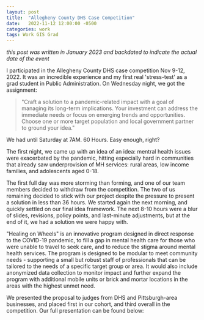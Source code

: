 ```yaml
---
layout: post
title:  "Allegheny County DHS Case Competition"
date:   2022-11-12 12:00:00 -0500
categories: work
tags: Work GIS Grad
---
```


*this post was written in January 2023 and backdated to indicate the actual date of the event*

I participated in the Allegheny County DHS case competition Nov 9-12, 2022. It was an incredible experience and my first real 'stress-test' as a grad student in Public Administration. On Wednesday night, we got the assignment: 
>"Craft a solution to a pandemic-related impact with a goal of managing its long-term implications. Your investment can address the immediate needs or focus on emerging trends and opportunities. Choose one or more target population and local government partner to ground your idea."


We had until Saturday at 7AM. 60 Hours. Easy enough, right?

The first night, we came up with an idea of an idea: mentral health issues were exacerbated by the pandemic, hitting especially hard in communities that already saw underprovision of MH services: rural areas, low income families, and adolescents aged 0-18.

The first full day was more storming than forming, and one of our team members decided to withdraw from the competition. The two of us remaining decided to stick with our project despite the pressure to present a solution in less than 36 hours. We started again the next morning, and quickly settled on our final idea framework. The next 8-10 hours were a blur of slides, revisions, policy points, and last-minute adjustments, but at the end of it, we had a solution we were happy with.

"Healing on Wheels" is an innovative program designed in direct response to the COVID-19 pandemic, to fill a gap in mental health care for those who were unable to travel to seek care, and to reduce the stigma around mental health services. The program is designed to be modular to meet community needs - supporting a small but robust staff of professionals that can be tailored to the needs of a specific target group or area. It would also include anonymized data collection to monitor impact and further expand the program with additional mobile units or brick and mortar locations in the areas with the highest unmet need.

We presented the proposal to judges from DHS and Pittsburgh-area businesses, and placed first in our cohort, and third overall in the competition. Our full presentation can be found below:

<object data="/assets/DHS Presentation.pdf" width="750" height="475" type='application/pdf'></object>
<div class="row">
  <div class="column"></div>
  <div class="column"></div>
</div> 
